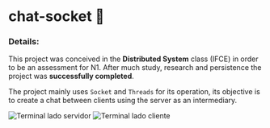 # chat-socket 🚀

### Details:
This project was conceived in the **Distributed System** class (IFCE) in order to be an assessment for N1. After much study, research and persistence the project was **successfully completed**.

The project mainly uses ``Socket`` and ``Threads`` for its operation, its objective is to create a chat between clients using the server as an intermediary.

<div>
  <img src="https://i.pinimg.com/originals/a8/0f/6c/a80f6cb0be283c20e0048fea871526b6.jpg" alt="Terminal lado servidor">
  <img src="https://i.pinimg.com/originals/5b/21/82/5b2182cd7a12788eafd8a08b55b778cc.jpg" alt="Terminal lado cliente">
</div>
